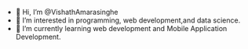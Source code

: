 - 👋 Hi, I’m @VishathAmarasinghe
- 👀 I’m interested in programming, web development,and data science.
- 🌱 I’m currently learning web development and Mobile Application Development.

<!---
- 💞️ I’m looking to collaborate on ...
- 📫 How to reach me ...
--->
<!---
VishathAmarasinghe/VishathAmarasinghe is a ✨ special ✨ repository because its `README.md` (this file) appears on your GitHub profile.
You can click the Preview link to take a look at your changes.
--->
